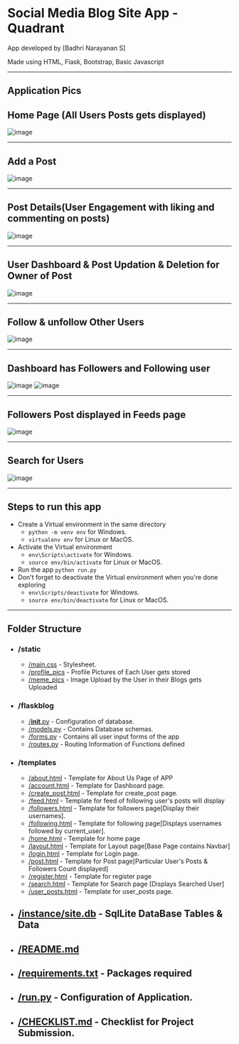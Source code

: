 # Social Media Blog Site App - Quadrant 

App developed by [Badhri Narayanan S]

Made  using HTML, Flask, Bootstrap, Basic Javascript
____


## Application Pics

## Home Page (All Users Posts gets displayed)
![image](https://user-images.githubusercontent.com/124488669/220835068-3f535f02-b35f-4074-b414-2e0046382e36.png)

___

## Add a Post
![image](https://user-images.githubusercontent.com/124488669/220835128-92a21fea-e883-43e9-b461-212dc8afc7b2.png)

___

## Post Details(User Engagement with liking and commenting on posts)
![image](https://user-images.githubusercontent.com/124488669/220835319-2faf309c-aec2-4829-9cf2-75e5683a25cd.png)

___

## User Dashboard & Post Updation & Deletion for Owner of Post
![image](https://user-images.githubusercontent.com/124488669/220835393-d19c27e1-c2bb-4c3e-b633-7a894494ab1f.png)

___

## Follow & unfollow Other Users
![image](https://user-images.githubusercontent.com/124488669/220835509-ad7b6f37-15a6-45ef-bba4-83ec14ccb30e.png)

____

## Dashboard has Followers and Following user
![image](https://user-images.githubusercontent.com/124488669/220835616-5d63943f-748a-4b92-b6bd-3139b01fa443.png)
![image](https://user-images.githubusercontent.com/124488669/220835724-6340f13c-9a0e-42a6-a19a-16b1fcf3f385.png)

____

## Followers Post displayed in Feeds page
![image](https://user-images.githubusercontent.com/124488669/220835806-065672bc-a9a1-4e8e-b708-45912581b4a4.png)

____

## Search for Users
![image](https://user-images.githubusercontent.com/124488669/220836080-a34b3ef4-61e1-4e8b-acb7-dc5b9382a1fc.png)



_______

## Steps to run this app
- Create a Virtual environment in the same directory
  - `python -m venv env` for Windows.
  - `virtualenv env` for Linux or MacOS.
- Activate the Virtual environment
  - `env\Scripts\activate` for Windows.
  - `source env/bin/activate` for Linux or MacOS.
- Run the app `python run.py`
- Don't forget to deactivate the Virtual environment when you're done exploring
  - `env\Scripts/deactivate` for Windows.
  - `source env/bin/deactivate` for Linux or MacOS.
___

## Folder Structure

- ### /static
  - [/main.css](static/main.css) - Stylesheet.
  - [/profile_pics](static/profile_pics) - Profile Pictures of Each User gets stored
  - [/meme_pics](static/meme_pics) - Image Upload by the User in their Blogs gets Uploaded
 
- ### /flaskblog
  - [/__init__.py](flaskblog/__init__.py) - Configuration of database.
  - [/models.py](flaskblog/models.py) - Contains Database schemas.
  - [/forms.py](flaskblog/forms.py) - Contains all user input forms of the app
  - [/routes.py](flaskblog/routes.py) - Routing Information of Functions defined 

  

- ### /templates
  - [/about.html](templates/about.html) - Template for About Us Page of APP
  - [/account.html](templates/account.html) - Template for Dashboard page.
  - [/create_post.html](templates/create_post.html) - Template for create_post page.
  - [/feed.html](templates/feed.html) - Template for feed of following user's posts will display
  - [/followers.html](templates/followers.html) - Template for followers page[Display their usernames].
  - [/following.html](templates/following.html) - Template for following page[Displays usernames followed by current_user].
  - [/home.html](templates/home.html) - Template for home page
  - [/layout.html](templates/layout.html) - Template for Layout page[Base Page contains Navbar]
  - [/login.html](templates/login.html) - Template for Login page.
  - [/post.html](templates/post.html) - Template for Post page[Particular User's Posts & Followers Count displayed]
  - [/register.html](templates/register.html) - Template for register page
  - [/search.html](templates/search.html) - Template for Search page [Displays Searched User]
  - [/user_posts.html](templates/user_posts.html) - Template for user_posts page.



- ## [/instance/site.db](/instance/site.db) - SqlLite DataBase Tables & Data
- ## [/README.md](README.md)
- ## [/requirements.txt](requirements.txt) - Packages required
- ## [/run.py](run.py) - Configuration of Application.
- ## [/CHECKLIST.md](CHECKLIST.md) - Checklist for Project Submission.



